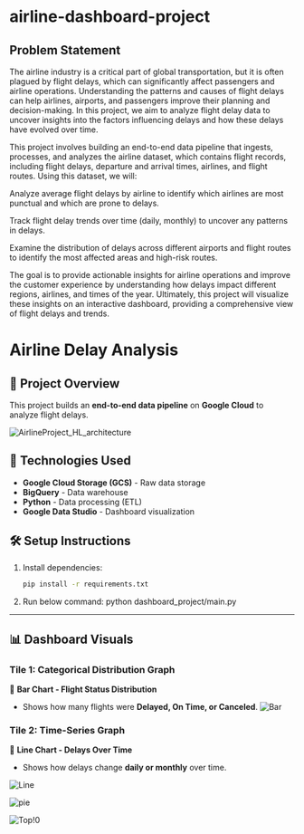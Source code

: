 # airline-dashboard-project

## Problem Statement
The airline industry is a critical part of global transportation, but it is often plagued by flight delays, which can significantly affect passengers and airline operations. Understanding the patterns and causes of flight delays can help airlines, airports, and passengers improve their planning and decision-making. In this project, we aim to analyze flight delay data to uncover insights into the factors influencing delays and how these delays have evolved over time.

This project involves building an end-to-end data pipeline that ingests, processes, and analyzes the airline dataset, which contains flight records, including flight delays, departure and arrival times, airlines, and flight routes. Using this dataset, we will:

Analyze average flight delays by airline to identify which airlines are most punctual and which are prone to delays.

Track flight delay trends over time (daily, monthly) to uncover any patterns in delays.

Examine the distribution of delays across different airports and flight routes to identify the most affected areas and high-risk routes.

The goal is to provide actionable insights for airline operations and improve the customer experience by understanding how delays impact different regions, airlines, and times of the year. Ultimately, this project will visualize these insights on an interactive dashboard, providing a comprehensive view of flight delays and trends.

# Airline Delay Analysis

## 🚀 Project Overview
This project builds an **end-to-end data pipeline** on **Google Cloud** to analyze flight delays.

![AirlineProject_HL_architecture](https://github.com/user-attachments/assets/c08b3fcc-9694-41bf-a698-1575002fca26)

## 🔧 Technologies Used
- **Google Cloud Storage (GCS)** - Raw data storage
- **BigQuery** - Data warehouse
- **Python** - Data processing (ETL)
- **Google Data Studio** - Dashboard visualization

## 🛠️ Setup Instructions
1. Install dependencies:  
   ```bash
   pip install -r requirements.txt

2. Run below command:
python dashboard_project/main.py

---

## **📊 Dashboard Visuals**  

### **Tile 1: Categorical Distribution Graph**
🔹 **Bar Chart - Flight Status Distribution**  
- Shows how many flights were **Delayed, On Time, or Canceled**.
  ![Bar](https://github.com/user-attachments/assets/7c9640b3-edd0-4fb8-9785-66617690c022)


### **Tile 2: Time-Series Graph**
🔹 **Line Chart - Delays Over Time**  
- Shows how delays change **daily or monthly** over time.  

![Line](https://github.com/user-attachments/assets/d5295131-fe27-48b3-86f0-3f57613e8704)

![pie](https://github.com/user-attachments/assets/1ec74a60-ce6e-4fc0-aa36-9fd5f0ea2c3f)

![Top!0](https://github.com/user-attachments/assets/8a90f0c1-2f86-480c-9722-ea26b7e95b80)









